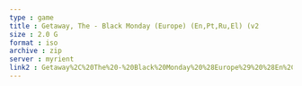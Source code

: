 ```yaml
---
type : game
title : Getaway, The - Black Monday (Europe) (En,Pt,Ru,El) (v2
size : 2.0 G
format : iso
archive : zip
server : myrient
link2 : Getaway%2C%20The%20-%20Black%20Monday%20%28Europe%29%20%28En%2CPt%2CRu%2CEl%29%20%28v2.00%29
---
```

